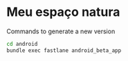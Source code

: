 # Meu espaço natura


Commands to generate a new version
```bash
cd android
bundle exec fastlane android_beta_app
```